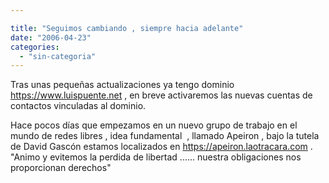 ```yaml
---

title: "Seguimos cambiando , siempre hacia adelante"
date: "2006-04-23"
categories: 
  - "sin-categoria"
---
```


Tras unas pequeñas actualizaciones ya tengo dominio https://www.luispuente.net , en breve activaremos las nuevas cuentas de contactos vinculadas al dominio.

Hace pocos días que empezamos en un nuevo grupo de trabajo en el mundo de redes libres , idea fundamental  , llamado Apeiron , bajo la tutela de David Gascón estamos localizados en https://apeiron.laotracara.com . "Animo y evitemos la perdida de libertad ...... nuestra obligaciones nos proporcionan derechos"

